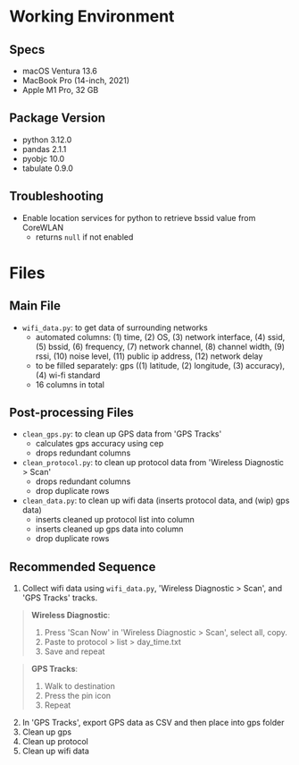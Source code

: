 # Working Environment
## Specs
- macOS Ventura 13.6
- MacBook Pro (14-inch, 2021)
- Apple M1 Pro, 32 GB
## Package Version
- python 3.12.0
- pandas 2.1.1
- pyobjc 10.0
- tabulate 0.9.0
## Troubleshooting
- Enable location services for python to retrieve bssid value from CoreWLAN
  - returns `null` if not enabled

# Files
## Main File
- `wifi_data.py`: to get data of surrounding networks
  - automated columns: (1) time, (2) OS, (3) network interface, (4) ssid, (5) bssid, (6) frequency, (7) network channel, (8) channel width, (9) rssi, (10) noise level, (11) public ip address, (12) network delay
  - to be filled separately: gps ((1) latitude, (2) longitude, (3) accuracy), (4) wi-fi standard
  - 16 columns in total

## Post-processing Files
- `clean_gps.py`: to clean up GPS data from 'GPS Tracks'
  - calculates gps accuracy using cep
  - drops redundant columns
- `clean_protocol.py`: to clean up protocol data from 'Wireless Diagnostic > Scan'
  - drops redundant columns
  - drop duplicate rows
- `clean_data.py`: to clean up wifi data (inserts protocol data, and (wip) gps data)
  - inserts cleaned up protocol list into column
  - inserts cleaned up gps data into column
  - drop duplicate rows

## Recommended Sequence
1. Collect wifi data using `wifi_data.py`, 'Wireless Diagnostic > Scan', and 'GPS Tracks' tracks.
>**Wireless Diagnostic**:
>1. Press 'Scan Now' in 'Wireless Diagnostic > Scan', select all, copy.
>2. Paste to protocol > list > day_time.txt
>3. Save and repeat

>**GPS Tracks**:
>1. Walk to destination
>2. Press the pin icon
>3. Repeat
2. In 'GPS Tracks', export GPS data as CSV and then place into gps folder
3. Clean up gps
4. Clean up protocol
5. Clean up wifi data